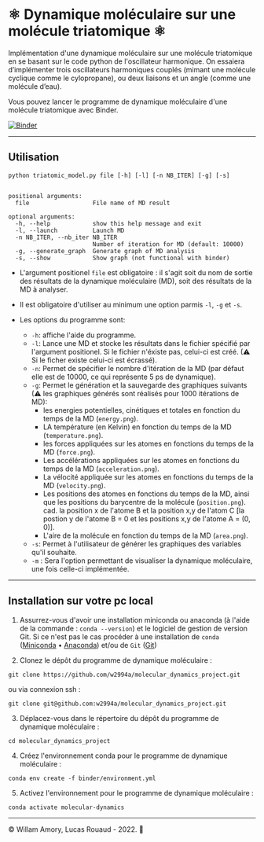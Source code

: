 # &#9883; Dynamique moléculaire sur une molécule triatomique &#9883;

Implémentation  d'une dynamique moléculaire sur une molécule triatomique en se basant sur le code python de l'oscillateur harmonique. On essaiera d’implémenter trois oscillateurs harmoniques couplés (mimant une molécule cyclique comme le cylopropane), ou deux liaisons et un angle (comme une molécule d’eau).  

Vous pouvez lancer le programme de dynamique moléculaire d'une molécule triatomique avec Binder.  

[![Binder](https://mybinder.org/badge_logo.svg)](https://mybinder.org/v2/gh/w2994a/molecular_dynamics_project/HEAD) 

---
## Utilisation

```
python triatomic_model.py file [-h] [-l] [-n NB_ITER] [-g] [-s]


positional arguments:
  file                  File name of MD result

optional arguments:
  -h, --help            show this help message and exit
  -l, --launch          Launch MD
  -n NB_ITER, --nb_iter NB_ITER
                        Number of iteration for MD (default: 10000)
  -g, --generate_graph  Generate graph of MD analysis
  -s, --show            Show graph (not functional with binder)
```

- L'argument positionel `file` est obligatoire : il s'agit soit du nom de sortie des résultats de la dynamique moléculaire (MD), soit des résultats de la MD à analyser.  

- Il est obligatoire d'utiliser au minimum une option parmis `-l`, `-g` et `-s`.  

- Les options du programme sont:
  - `-h`: affiche l'aide du programme.
  - `-l`: Lance une MD et stocke les résultats dans le fichier spécifié par l'argument positionel. Si le fichier n'éxiste pas, celui-ci est créé. (&#9888; Si le ficher existe celui-ci est écrassé).
  - `-n`: Permet de spécifier le nombre d'itération de la MD (par défaut elle est de 10000, ce qui représente 5 ps de dynamique).
  - `-g`: Permet le génération et la sauvegarde des graphiques suivants (&#9888; les graphiques générés sont réalisés pour 1000 itérations de MD):
    - les energies potentielles, cinétiques et totales en fonction du temps de la MD (`energy.png`).
    - LA température (en Kelvin) en fonction du temps de la MD (`temperature.png`).
    - les forces appliquées sur les atomes en fonctions du temps de la MD (`force.png`).
    - Les accélérations appliquées sur les atomes en fonctions du temps de la MD (`acceleration.png`).
    - La vélocité appliquée sur les atomes en fonctions du temps de la MD (`velocity.png`).
    - Les positions des atomes en fonctions du temps de la MD, ainsi que les positions du barycentre de la molécule (`position.png`). cad. la position x de l'atome B et la position x,y de l'atom C [la postion y de l'atome B = 0 et les positions x,y de l'atome A = (0, 0)].
    - L'aire de la molécule en fonction du temps de la MD (`area.png`).
  - `-s`: Permet à l'utilisateur de générer les graphiques des variables qu'il souhaite.
  - `-m` : Sera l'option permettant de visualiser la dynamique moléculaire, une fois celle-ci implémentée.

---
## Installation sur votre pc local
1. Assurrez-vous d'avoir une installation miniconda ou anaconda (à l'aide de la commande : `conda --version`) et le logiciel de gestion de version Git. Si ce n'est pas le cas procéder à une installation de `conda` ([Miniconda](https://docs.conda.io/en/latest/miniconda.html) • [Anaconda](https://www.anaconda.com/products/individual)) et/ou de `Git` ([Git](https://git-scm.com/downloads)) 

2. Clonez le dépôt du programme de dynamique moléculaire :  
```
git clone https://github.com/w2994a/molecular_dynamics_project.git
```
ou via connexion ssh : 
```
git clone git@github.com:w2994a/molecular_dynamics_project.git
```  

3. Déplacez-vous dans le répertoire du dépôt du programme de dynamique moléculaire :
```
cd molecular_dynamics_project
```  

4. Créez l'environnement conda pour le programme de dynamique moléculaire :
```
conda env create -f binder/environment.yml
```  

5. Activez l'environnement pour le programme de dynamique moléculaire :
```
conda activate molecular-dynamics
```  

---  

&#169; Willam Amory, Lucas Rouaud - 2022. &#129418;
